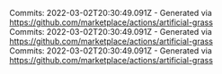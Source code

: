 Commits: 2022-03-02T20:30:49.091Z - Generated via https://github.com/marketplace/actions/artificial-grass
<br>
Commits: 2022-03-02T20:30:49.091Z - Generated via https://github.com/marketplace/actions/artificial-grass
<br>
Commits: 2022-03-02T20:30:49.091Z - Generated via https://github.com/marketplace/actions/artificial-grass
<br>
